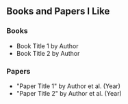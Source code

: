 ## Books and Papers I Like

### Books
- Book Title 1 by Author
- Book Title 2 by Author

### Papers
- "Paper Title 1" by Author et al. (Year)
- "Paper Title 2" by Author et al. (Year)
